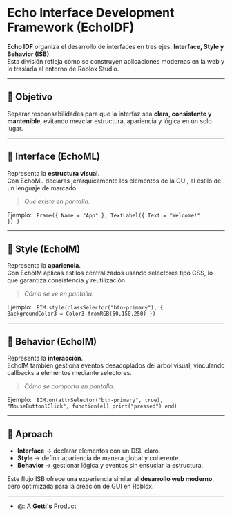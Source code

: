 # Echo Interface Development Framework (EchoIDF)

**Echo IDF** organiza el desarrollo de interfaces en tres ejes: **Interface, Style y Behavior (ISB)**.  
Esta división refleja cómo se construyen aplicaciones modernas en la web y lo traslada al entorno de Roblox Studio.

---

## 🎯 Objetivo
Separar responsabilidades para que la interfaz sea **clara, consistente y mantenible**, evitando mezclar estructura, apariencia y lógica en un solo lugar.

---

## 🔹 Interface (EchoML)
Representa la **estructura visual**.  
Con EchoML declaras jerárquicamente los elementos de la GUI, al estilo de un lenguaje de marcado.  
> *Qué existe en pantalla.*  

Ejemplo: <code>
Frame({ Name = "App" }, 
  TextLabel({ Text = "Welcome!" })
)</code>

---

## 🔹 Style (EchoIM)
Representa la **apariencia**.  
Con EchoIM aplicas estilos centralizados usando selectores tipo CSS, lo que garantiza consistencia y reutilización.  
> *Cómo se ve en pantalla.*  

Ejemplo: <code>
EIM.style(classSelector("btn-primary"), { 
  BackgroundColor3 = Color3.fromRGB(50,150,250) 
})</code>

---

## 🔹 Behavior (EchoIM)
Representa la **interacción**.  
EchoIM también gestiona eventos desacoplados del árbol visual, vinculando callbacks a elementos mediante selectores.  
> *Cómo se comporta en pantalla.*  

Ejemplo: <code>
EIM.on(attrSelector("btn-primary", true), "MouseButton1Click", function(el) 
  print("pressed") 
end)</code>

---

## 🧭 Aproach
- **Interface** → declarar elementos con un DSL claro.  
- **Style** → definir apariencia de manera global y coherente.  
- **Behavior** → gestionar lógica y eventos sin ensuciar la estructura.  

Este flujo ISB ofrece una experiencia similar al **desarrollo web moderno**, pero optimizada para la creación de GUI en Roblox.

---

- @: A **Getti's** Product

